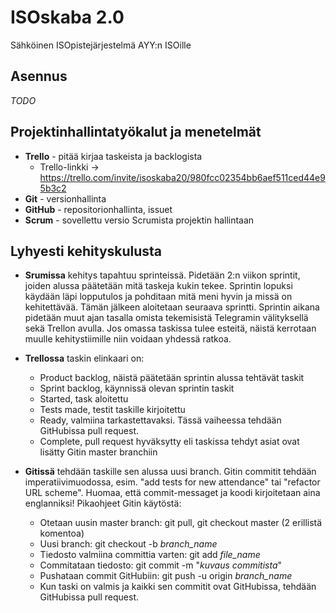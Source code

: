 # ISOskaba 2.0
Sähköinen ISOpistejärjestelmä AYY:n ISOille

## Asennus

*TODO*

## Projektinhallintatyökalut ja menetelmät

- **Trello** - pitää kirjaa taskeista ja backlogista
  * Trello-linkki -> https://trello.com/invite/isoskaba20/980fcc02354bb6aef511ced44e95b3c2 
- **Git** - versionhallinta
- **GitHub** - repositorionhallinta, issuet
- **Scrum** - sovellettu versio Scrumista projektin hallintaan

## Lyhyesti kehityskulusta

- **Srumissa** kehitys tapahtuu sprinteissä. Pidetään 2:n viikon sprintit, joiden alussa päätetään mitä taskeja kukin tekee. Sprintin lopuksi käydään läpi lopputulos ja pohditaan mitä meni hyvin ja missä on kehitettävää. Tämän jälkeen aloitetaan seuraava sprintti. Sprintin aikana pidetään muut ajan tasalla omista tekemisistä Telegramin välityksellä sekä Trellon avulla. Jos omassa taskissa tulee esteitä, näistä kerrotaan muulle kehitystiimille niin voidaan yhdessä ratkoa. 
- **Trellossa** taskin elinkaari on:
  * Product backlog, näistä päätetään sprintin alussa tehtävät taskit
  * Sprint backlog, käynnissä olevan sprintin taskit
  * Started, task aloitettu
  * Tests made, testit taskille kirjoitettu
  * Ready, valmiina tarkastettavaksi. Tässä vaiheessa tehdään GitHubissa pull request.
  * Complete, pull request hyväksytty eli taskissa tehdyt asiat ovat lisätty Gitin master branchiin
  
- **Gitissä** tehdään taskille sen alussa uusi branch. Gitin commitit tehdään imperatiivimuodossa, esim. "add tests for new attendance" tai "refactor URL scheme". Huomaa, että commit-messaget ja koodi kirjoitetaan aina englanniksi! Pikaohjeet Gitin käytöstä:
  * Otetaan uusin master branch: git pull, git checkout master (2 erillistä komentoa)
  * Uusi branch: git checkout -b *branch_name*
  * Tiedosto valmiina committia varten: git add *file_name*
  * Commitataan tiedosto: git commit -m "*kuvaus commitista*"
  * Pushataan commit GitHubiin: git push -u origin *branch_name* 
  * Kun taski on valmis ja kaikki sen commitit ovat GitHubissa, tehdään GitHubissa pull request.
  
